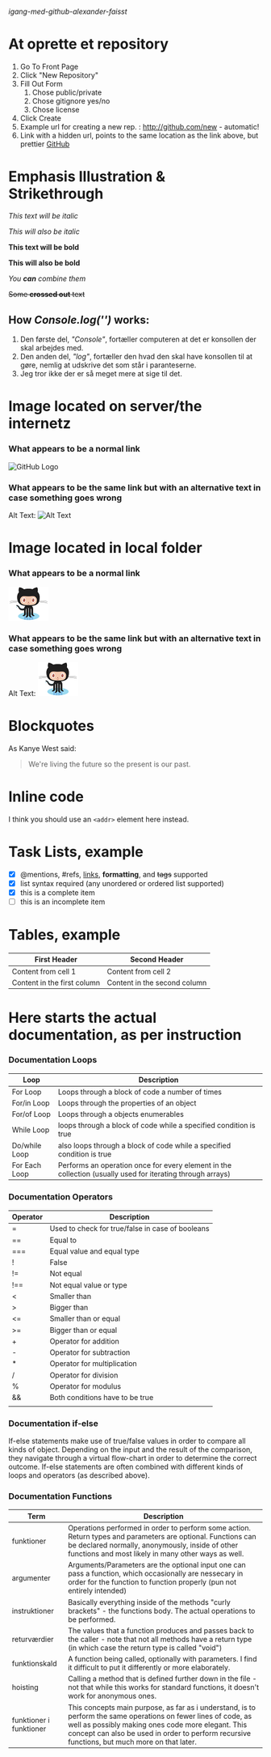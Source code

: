 ###### igang-med-github-alexander-faisst

# At oprette et repository

1. Go To Front Page
1. Click "New Repository"
1. Fill Out Form
   1. Chose public/private
   1. Chose gitignore yes/no
   1. Chose license 
1. Click Create
1. Example url for creating a new rep. : 
http://github.com/new - automatic!
1. Link with a hidden url, points to the same location as the link above, but prettier [GitHub](http://github.com/new) 

# Emphasis Illustration & Strikethrough


*This text will be italic*

_This will also be italic_

**This text will be bold**

__This will also be bold__

_You **can** combine them_

~~Some **crossed out** text~~

## How *Console.log('')* works: 

1. Den første del, *"Console"*, fortæller computeren at det er konsollen der skal arbejdes med.
1. Den anden del, *"log"*, fortæller den hvad den skal have konsollen til at gøre, nemlig at udskrive det som står i paranteserne. 
1. Jeg tror ikke der er så meget mere at sige til det.   


# Image located on server/the internetz
### What appears to be a normal link
![GitHub Logo](https://assets-cdn.github.com/images/modules/logos_page/Octocat.png)
### What appears to be the same link but with an alternative text in case something goes wrong
Alt Text: ![Alt Text](https://assets-cdn.github.com/images/modules/logos_page/Octocat.png)


# Image located in local folder
### What appears to be a normal link
![GitHub Logo](Octocat.png)
### What appears to be the same link but with an alternative text in case something goes wrong
Alt Text: ![Octocat.png](Octocat.png)


# Blockquotes
As Kanye West said:

> We're living the future so
> the present is our past.

# Inline code
I think you should use an
`<addr>` element here instead.

# Task Lists, example

- [x] @mentions, #refs, [links](), **formatting**, and <del>tags</del> supported
- [x] list syntax required (any unordered or ordered list supported)
- [x] this is a complete item
- [ ] this is an incomplete item

# Tables, example 

First Header | Second Header
------------ | -------------
Content from cell 1 | Content from cell 2
Content in the first column | Content in the second column

# Here starts the actual documentation, as per instruction

### Documentation Loops

Loop | Description
-----|------------
For Loop | Loops through a block of code a number of times
For/in Loop | Loops through the properties of an object
For/of Loop | Loops through a objects enumerables
While Loop | loops through a block of code while a specified condition is true
Do/while Loop | also loops through a block of code while a specified condition is true 
For Each Loop | Performs an operation once for every element in the collection (usually used for iterating through arrays)

### Documentation Operators

Operator | Description
---------|------------
= | Used to check for true/false in case of booleans
== | Equal to
=== | Equal value and equal type
! | False
!= | Not equal
!== | Not equal value or type
< | Smaller than
\> | Bigger than
<= | Smaller than or equal
\>= | Bigger than or equal
+ | Operator for addition
- | Operator for subtraction
* | Operator for multiplication
/ | Operator for division
% | Operator for modulus 
&& | Both conditions have to be true
|| | One of two (or more) conditions has to be true

### Documentation if-else 

If-else statements make use of true/false values in order to compare all kinds of object. Depending on the input and the result of the comparison, they navigate through a virtual flow-chart in order to determine the correct outcome. If-else statements are often combined with different kinds of loops and operators (as described above). 

### Documentation Functions

Term | Description
-----|------------
funktioner | Operations performed in order to perform some action. Return types and parameters are optional. Functions can be declared normally, anonymously, inside of other functions and most likely in many other ways as well. 
argumenter | Arguments/Parameters are the optional input one can pass a function, which occasionally are nessecary in order for the function to function properly (pun not entirely intended)
instruktioner | Basically everything inside of the methods "curly brackets" - the functions body. The actual operations to be performed. 
returværdier | The values that a function produces and passes back to the caller - note that not all methods have a return type (in which case the return type is called "void")
funktionskald | A function being called, optionally with parameters. I find it difficult to put it differently or more elaborately. 
hoisting | Calling a method that is defined further down in the file - not that while this works for standard functions, it doesn't work for anonymous ones. 
funktioner i funktioner | This concepts main purpose, as far as i understand, is to perform the same operations on fewer lines of code, as well as possibly making ones code more elegant. This concept can also be used in order to perform recursive functions, but much more on that later. 